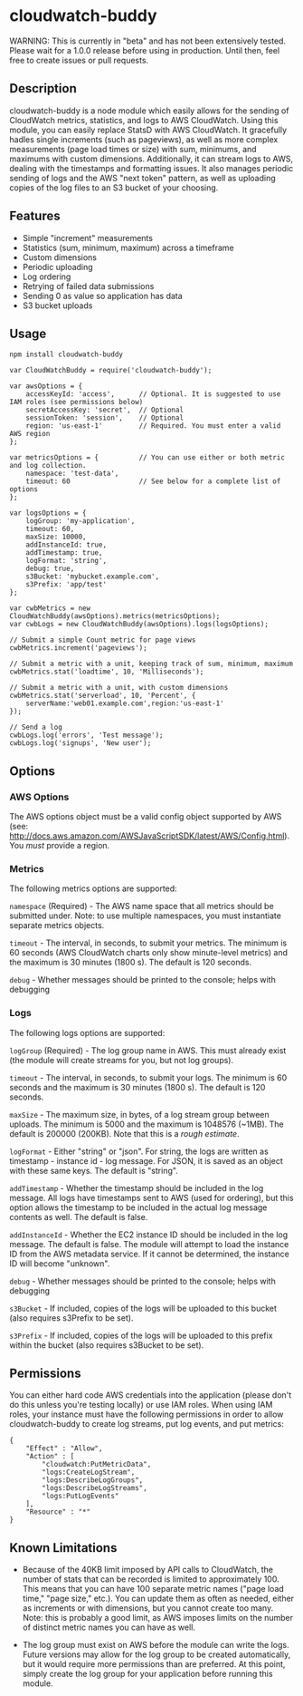 cloudwatch-buddy
===============

WARNING: This is currently in "beta" and has not been extensively tested. Please wait for a 1.0.0 release before using in production. Until then, feel free to create issues or pull requests.

## Description

cloudwatch-buddy is a node module which easily allows for the sending of CloudWatch metrics, statistics, and logs to AWS CloudWatch. Using this module, you can easily replace StatsD with AWS CloudWatch. It gracefully hadles single increments (such as pageviews), as well as more complex measurements (page load times or size) with sum, minimums, and maximums with custom dimensions. Additionally, it can stream logs to AWS, dealing with the timestamps and formatting issues. It also manages periodic sending of logs and the AWS "next token" pattern, as well as uploading copies of the log files to an S3 bucket of your choosing.

## Features

* Simple "increment" measurements
* Statistics (sum, minimum, maximum) across a timeframe
* Custom dimensions
* Periodic uploading
* Log ordering
* Retrying of failed data submissions
* Sending 0 as value so application has data
* S3 bucket uploads

## Usage

```
npm install cloudwatch-buddy
```

```
var CloudWatchBuddy = require('cloudwatch-buddy');

var awsOptions = {
	accessKeyId: 'access',		// Optional. It is suggested to use IAM roles (see permissions below)
	secretAccessKey: 'secret',	// Optional
	sessionToken: 'session',	// Optional
	region: 'us-east-1'			// Required. You must enter a valid AWS region
};

var metricsOptions = {			// You can use either or both metric and log collection.
	namespace: 'test-data',
	timeout: 60					// See below for a complete list of options
};

var logsOptions = {
	logGroup: 'my-application',
	timeout: 60,
	maxSize: 10000,
	addInstanceId: true,
	addTimestamp: true,
	logFormat: 'string',
	debug: true,
	s3Bucket: 'mybucket.example.com',
	s3Prefix: 'app/test'
};

var cwbMetrics = new CloudWatchBuddy(awsOptions).metrics(metricsOptions);
var cwbLogs = new CloudWatchBuddy(awsOptions).logs(logsOptions);

// Submit a simple Count metric for page views
cwbMetrics.increment('pageviews');

// Submit a metric with a unit, keeping track of sum, minimum, maximum
cwbMetrics.stat('loadtime', 10, 'Milliseconds');

// Submit a metric with a unit, with custom dimensions
cwbMetrics.stat('serverload', 10, 'Percent', {
	serverName:'web01.example.com',region:'us-east-1'
});

// Send a log
cwbLogs.log('errors', 'Test message');
cwbLogs.log('signups', 'New user');
```

## Options

### AWS Options

The AWS options object must be a valid config object supported by AWS (see: http://docs.aws.amazon.com/AWSJavaScriptSDK/latest/AWS/Config.html). You *must* provide a region.

### Metrics

The following metrics options are supported:

`namespace` (Required) - The AWS name space that all metrics should be submitted under. Note: to use multiple namespaces, you must instantiate separate metrics objects.

`timeout` - The interval, in seconds, to submit your metrics. The minimum is 60 seconds (AWS CloudWatch charts only show minute-level metrics) and the maximum is 30 minutes (1800 s). The default is 120 seconds.

`debug` - Whether messages should be printed to the console; helps with debugging

### Logs

The following logs options are supported:

`logGroup` (Required) - The log group name in AWS. This must already exist (the module will create streams for you, but not log groups).

`timeout` - The interval, in seconds, to submit your logs. The minimum is 60 seconds and the maximum is 30 minutes (1800 s). The default is 120 seconds.

`maxSize` - The maximum size, in bytes, of a log stream group between uploads. The minimum is 5000 and the maximum is 1048576 (~1MB). The default is 200000 (200KB). Note that this is a *rough estimate*.

`logFormat` - Either "string" or "json". For string, the logs are written as timestamp - instance id - log message. For JSON, it is saved as an object with these same keys. The default is "string".

`addTimestamp` - Whether the timestamp should be included in the log message. All logs have timestamps sent to AWS (used for ordering), but this option allows the timestamp to be included in the actual log message contents as well. The default is false.

`addInstanceId` - Whether the EC2 instance ID should be included in the log message. The default is false. The module will attempt to load the instance ID from the AWS metadata service. If it cannot be determined, the instance ID will become "unknown".

`debug` - Whether messages should be printed to the console; helps with debugging

`s3Bucket` - If included, copies of the logs will be uploaded to this bucket (also requires s3Prefix to be set).

`s3Prefix` - If included, copies of the logs will be uploaded to this prefix within the bucket (also requires s3Bucket to be set).

## Permissions

You can either hard code AWS credentials into the application (please don't do this unless you're testing locally) or use IAM roles. When using IAM roles, your instance must have the following permissions in order to allow cloudwatch-buddy to create log streams, put log events, and put metrics:

```
{
	"Effect" : "Allow",
	"Action" : [
		"cloudwatch:PutMetricData",
		"logs:CreateLogStream",
		"logs:DescribeLogGroups",
		"logs:DescribeLogStreams",
		"logs:PutLogEvents"
	],
	"Resource" : "*"
}
```

## Known Limitations

* Because of the 40KB limit imposed by API calls to CloudWatch, the number of stats that can be recorded is limited to approximately 100. This means that you can have 100 separate metric names ("page load time," "page size," etc.). You can update them as often as needed, either as increments or with dimensions, but you cannot create too many. Note: this is probably a good limit, as AWS imposes limits on the number of distinct metric names you can have as well.

* The log group must exist on AWS before the module can write the logs. Future versions may allow for the log group to be created automatically, but it would require more permissions than are preferred. At this point, simply create the log group for your application before running this module.